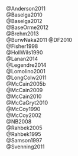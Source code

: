 @Anderson2011  
@Baselga2010  
@Baselga2012  
@BaseOrme2012  
@Brehm2013  
@BurwNaka2011
@DF2010  
@Fisher1998  
@HollWils1990  
@Lanan2014  
@Legendre2014  
@Lomolino2001  
@LongColw2011  
@McCain2005b  
@McCain2009  
@McCain2010  
@McCaGryt2010  
@McCoy1990  
@McCoy2002  
@NB2008  
@Rahbek2005  
@Rahbek1995  
@Samson1997  
@Svenning2011  